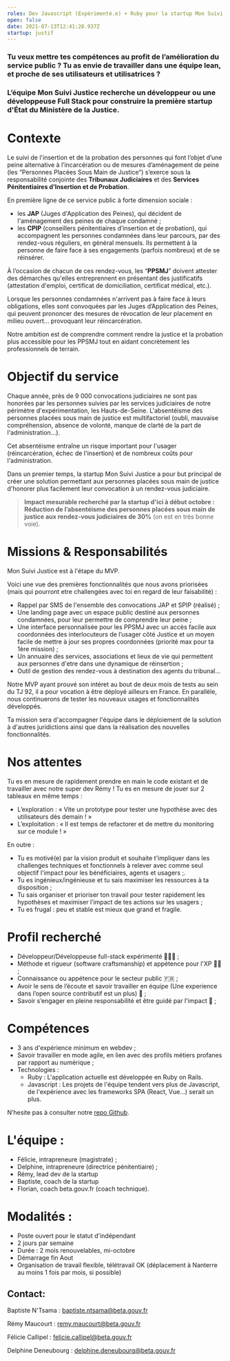 ```yaml
---
roles: Dev Javascript (Expérimenté.e) + Ruby pour la startup Mon Suivi Justice
open: false
date: 2021-07-13T12:41:28.937Z
startup: justif
---
```

### Tu veux mettre tes compétences au profit de l’amélioration du service public ? Tu as envie de travailler dans une équipe lean, et proche de ses utilisateurs et utilisatrices ?

### L’équipe Mon Suivi Justice recherche un développeur ou une développeuse Full Stack pour construire la première startup d'État du Ministère de la Justice.

#  Contexte

Le suivi de l'insertion et de la probation des personnes qui font l’objet d’une peine alternative à l’incarcération ou de mesures d’aménagement de peine (les “Personnes Placées Sous Main de Justice”) s’exerce sous la responsabilité conjointe des **Tribunaux Judiciaires** et des **Services Pénitentiaires d’Insertion et de Probation**. 

En première ligne de ce service public à forte dimension sociale : 

* les **JAP** (Juges d'Application des Peines), qui décident de l'aménagement des peines de chaque condamné ;
* les **CPIP** (conseillers pénitentiaires d’insertion et de probation), qui accompagnent les personnes condamnées dans leur parcours, par des rendez-vous réguliers, en général mensuels. Ils permettent à la personne de faire face à ses engagements (parfois nombreux) et de se réinsérer.

À l’occasion de chacun de ces rendez-vous, les “**PPSMJ**” doivent attester des démarches qu'elles entreprennent en présentant des justificatifs (attestation d'emploi, certificat de domiciliation, certificat médical, etc.).

Lorsque les personnes condamnées n'arrivent pas à faire face à leurs obligations, elles sont convoquées par les Juges d’Application des Peines, qui peuvent prononcer des mesures de révocation de leur placement en milieu ouvert... provoquant leur réincarcération.

Notre ambition est de comprendre comment rendre la justice et la probation plus accessible pour les PPSMJ tout en aidant concrètement les professionnels de terrain.

#  Objectif du service

Chaque année, près de 9 000 convocations judiciaires ne sont pas honorées par les personnes suivies par les services judiciaires de notre périmètre d'expérimentation, les Hauts-de-Seine. L'absentéisme des personnes placées sous main de justice est multifactoriel (oubli, mauvaise compréhension, absence de volonté, manque de clarté de la part de l'administration...).

Cet absentéisme entraîne un risque important pour l'usager (réincarcération, échec de l'insertion) et de nombreux coûts pour l'administration.

Dans un premier temps, la startup Mon Suivi Justice a pour but principal de créer une solution permettant aux personnes placées sous main de justice d'honorer plus facilement leur convocation à un rendez-vous judiciaire.

> **Impact mesurable recherché par la startup d'ici à début octobre : Réduction de l’absentéisme des personnes placées sous main de justice aux rendez-vous judiciaires de 30%** (on est en très bonne voie). 

#  Missions & Responsabilités

Mon Suivi Justice est à l'étape du MVP.

Voici une vue des premières fonctionnalités que nous avons priorisées (mais qui pourront etre challengées avec toi en regard de leur faisabilité) :

* Rappel par SMS de l'ensemble des convocations JAP et SPIP (réalisé) ;
* Une landing page avec un espace public destiné aux personnes condamnées, pour leur permettre de comprendre leur peine ;
* Une interface personnalisée pour les PPSMJ avec un accès facile aux coordonnées des interlocuteurs de l’usager côté Justice et un moyen facile de mettre à jour ses propres coordonnées (priorité max pour ta 1ère mission) ;
* Un annuaire des services, associations et lieux de vie qui permettent aux personnes d'etre dans une dynamique de réinsertion ;
* Outil de gestion des rendez-vous à destination des agents du tribunal...

Notre MVP ayant prouvé son intéret au bout de deux mois de tests au sein du TJ 92, il a pour vocation à être déployé ailleurs en France. En parallèle, nous continuerons de tester les nouveaux usages et fonctionnalités développés.

Ta mission sera d'accompagner l'équipe dans le déploiement de la solution à d'autres juridictions ainsi que dans la réalisation des nouvelles fonctionnalités.

#  Nos attentes

Tu es en mesure de rapidement prendre en main le code existant et de travailler avec notre super dev Rémy !
Tu es en mesure de jouer sur 2 tableaux en même temps :

* L’exploration : « Vite un prototype pour tester une hypothèse avec des utilisateurs dès demain ! »
* L’exploitation : « Il est temps de refactorer et de mettre du monitoring sur ce module ! »

En outre :

* Tu es motivé(e) par la vision produit et souhaite t'impliquer dans les challenges techniques et fonctionnels à relever avec comme seul objectif l'impact pour les bénéficiaires, agents et usagers ;.
* Tu es ingénieux/ingénieuse et tu sais maximiser les ressources à ta disposition ;
* Tu sais organiser et prioriser ton travail pour tester rapidement les hypothèses et maximiser l’impact de tes actions sur les usagers ;
* Tu es frugal : peu et stable est mieux que grand et fragile.

#  Profil recherché

* Développeur/Développeuse full-stack expérimenté 💪👩‍💻 ;
* Méthode et rigueur (software craftsmanship) et appétence pour l'XP 🙏🏽 ;
* Connaissance ou appétence pour le secteur public 🇫🇷 ;
* Avoir le sens de l’écoute et savoir travailler en équipe (Une experience dans l’open source contributif est un plus) 🙂 ;
* Savoir s’engager en pleine responsabilité et être guidé par l'impact 🚀 ;

#   Compétences

* 3 ans d'expérience minimum en webdev ;
* Savoir travailler en mode agile, en lien avec des profils métiers profanes par rapport au numérique ;
* Technologies :
    - Ruby : L'application actuelle est développée en Ruby on Rails.
    - Javascript : Les projets de l'équipe tendent vers plus de Javascript, de l'expérience avec les frameworks SPA (React, Vue...) serait un plus.

N’hesite pas à consulter notre [repo Github](https://github.com/betagouv/mon-suivi-justice).

#  L'équipe :

* Félicie, intrapreneure (magistrate) ;
* Delphine, intrapreneure (directrice pénitentiaire) ;
* Rémy, lead dev de la startup
* Baptiste, coach de la startup
* Florian, coach beta.gouv.fr (coach technique).

#  Modalités :

* Poste ouvert pour le statut d'indépendant
* 2 jours par semaine
* Durée : 2 mois renouvelables, mi-octobre
* Démarrage fin Aout
* Organisation de travail flexible, télétravail OK (déplacement à Nanterre au moins 1 fois par mois, si possible)

##  Contact:

Baptiste N'Tsama : [baptiste.ntsama@beta.gouv.fr](mailto:baptiste.ntsama@beta.gouv.fr)

Rémy Maucourt : [remy.maucourt@beta.gouv.fr](mailto:remy.maucourt@beta.gouv.fr) 

Félicie Callipel : [felicie.callipel@beta.gouv.fr](mailto:felicie.callipel@beta.gouv.fr)

Delphine Deneubourg : [delphine.deneubourg@beta.gouv.fr](mailto:delphine.deneubourg@beta.gouv.fr)
